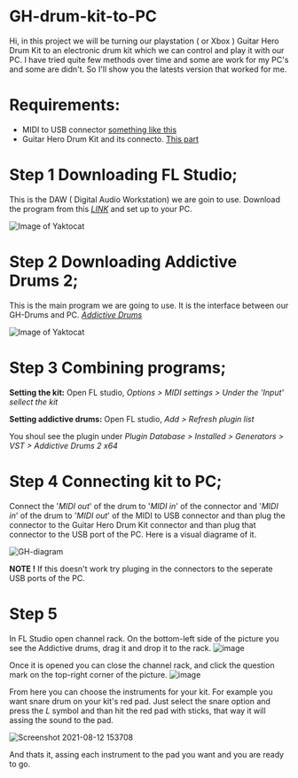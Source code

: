 # GH-drum-kit-to-PC
Hi, in this project we will be turning our playstation ( or Xbox ) Guitar Hero Drum Kit to an electronic drum kit which we can control and play it with our PC.
I have tried quite few methods over time and some are work for my PC's and some are didn't. So I'll show you the latests version that worked for me.

# **Requirements**:
- MIDI to USB connector [something like this](https://www.amazon.com/Interface-Converter-Adapter-Indicator-Keyboard/dp/B087G7L7J2/ref=sr_1_1_sspa?dchild=1&keywords=usb+midi+cable&qid=1628748250&sr=8-1-spons&psc=1&spLa=ZW5jcnlwdGVkUXVhbGlmaWVyPUE0OVFMSTk5MThSQk4mZW5jcnlwdGVkSWQ9QTAxMDczNzVDRVFEV1hJTENFWFcmZW5jcnlwdGVkQWRJZD1BMDAyODI4ODFUSVFKVzhOTjdZQlMmd2lkZ2V0TmFtZT1zcF9hdGYmYWN0aW9uPWNsaWNrUmVkaXJlY3QmZG9Ob3RMb2dDbGljaz10cnVl)
- Guitar Hero Drum Kit and its connecto. [This part](https://i.ebayimg.com/images/g/eZsAAOSwU9xUPSLg/s-l400.jpg)

# **Step 1** Downloading FL Studio;

This is the DAW ( Digital Audio Workstation) we are goin to use. Download the program from this [*LINK*](https://www.image-line.com/fl-studio-download/) and set up to your PC.

![Image of Yaktocat](https://www.seekpng.com/png/small/177-1777099_skills-fl-studio-logo-transparent.png)

# **Step 2** Downloading Addictive Drums 2;

This is the main program we are going to use. It is the interface between our GH-Drums and PC. 
[*Addictive Drums*](https://www.youtube.com/watch?v=52-ESQODJJw)

![Image of Yaktocat](https://assets.xlnaudio.com/products/icons/303/BUADTOTA.jpg)

# **Step 3** Combining programs;

**Setting the kit:** Open FL studio, *Options > MIDI settings > Under the 'Input' sellect the kit*

**Setting addictive drums:** Open FL studio,  *Add > Refresh plugin list*

You shoul see the plugin under *Plugin Database > Installed > Generators > VST > Addictive Drums 2 x64*

# **Step 4** Connecting kit to PC;

Connect the '*MIDI out*' of the drum to '*MIDI in*' of the connector and '*MIDI in*' of the drum to '*MIDI out*' of the MIDI to USB connector and than plug the connector to the Guitar Hero Drum Kit connector and than plug that connector to the USB port of the PC. Here is a visual diagrame of it.

![GH-diagram](https://user-images.githubusercontent.com/88151522/129150944-2050a51c-4b73-41ae-81aa-848228ee0fb5.png)
                
**NOTE !** If this doesn't work try pluging in the connectors to the seperate USB ports of the PC.

# **Step 5** 

In FL Studio open channel rack. On the bottom-left side of the picture you see the Addictive drums, drag it and drop it to the rack.
![image](https://user-images.githubusercontent.com/88151522/129152471-330fa9db-55a4-4b6c-bf61-2671f5c0002d.png)


Once it is opened you can close the channel rack, and click the question mark on the top-right corner of the picture.
![image](https://user-images.githubusercontent.com/88151522/129153302-cfc9cf15-fe2a-4b4f-b4d4-9c99d330a5b2.png)

From here you can choose the instruments for your kit. For example you want snare drum on your kit's red pad. Just select the snare option and press the *L* symbol and than hit the red pad with sticks, that way it will assing the sound to the pad.

![Screenshot 2021-08-12 153708](https://user-images.githubusercontent.com/88151522/129197982-420fd352-eb18-4c8c-a503-95629a45f994.png)


 And thats it, assing each instrument to the pad you want and you are ready to go.


